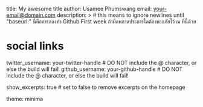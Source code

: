title: My awesome title
author: Usamee Phumswang
email: your-email@domain.com
description: > # this means to ignore newlines until "baseurl:"
 นี่คือการลองทำ Github First week ถ้าผิดพลาดประการใดต้องขออภัยไว้ ณ ที่นี้ด้วย

# social links
twitter_username: your-twitter-handle # DO NOT include the @ character, or else the build will fail!
github_username:  your-github-handle # DO NOT include the @ character, or else the build will fail!

show_excerpts: true # set to false to remove excerpts on the homepage

theme: minima
